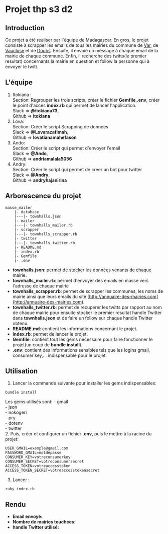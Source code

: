 # Projet thp s3 d2
## Introduction
Ce projet a été realiser par l'équipe de Madagascar. En gros, le projet consiste à scrapper les emails de tous les mairies du commune de [Var](http://www.annuaire-des-mairies.com/var.html), de [Vaucluse](http://www.annuaire-des-mairies.com/vaucluse.html) et de [Doubs](http://www.annuaire-des-mairies.com/doubs.html). Ensuite, il envoie un message à chaque email de la mairie de chaque commune. Enfin, il recherche des twitts(le premier resultat) concernants la mairie en question et follow la personne qui à envoyer le twitt.


## L'équipe
1.   Itokiana :                          
    Section: Regrouper les trois scripts, créer le fichier **Gemfile**,**.env**, créer le point d'acces **index.rb** qui permet de lancer l'application.            
    Slack => **@itokiana73**,           
    Github => **itokiana**
2.   Lova:           
    Section: Créer le script Scrapping de donnees           
    Slack => **@Lovarazafimah**,             
    Github => **lovatianamahefason**
3.   Ando:           
    Section: Créer le script qui permet d'envoyer l'email               
    Slack => **@Ando**,              
    Github => **andriamalala5056**
4.   Andry:              
    Section: Créer le script qui permet de creer un bot pour twitter             
    Slack => **@Andry**,                 
    Github => **andryhajanirina**

## Arborescence du projet
```shell
masse_mailer
    |- database
    |---|- townhalls.json
    |- mailer
    |---|- townhalls_mailer.rb
    |- scrapper
    |---|- townhalls_scrapper.rb
    |- twitter
    |---|- townhalls_twitter.rb
    |- README.md
    |- index.rb
    |- Gemfile
    |- .env
```
- **townhalls.json**: permet de stocker les données venants de chaque mairie.
- **townhalls_mailer.rb**: permet d'envoyer des emails en masse vers l'adresse de chaque mairie
- **townhalls_scrapper.rb**: permet de scrapper les communes, les noms de mairie ainsi que leurs emails du site [http://annuaire-des-mairies.com](http://annuaire-des-mairies.com).
- **townhalls_twitter.rb**: permet de recuperer les twitts par rapport au nom de chaque mairie pour ensuite stocker le premier resultat handle Twitter dans **townhalls.json** et de faire un follow sur chaque handle Twitter obtenu.
- **README.md**: contient les informations concernant le projet.
- **index.rb**: permet de lancer le projet.
- **Gemfile**: contient tout les gems necessaire pour faire fonctionner le projet(un coup de **bundle install**).
- **.env**: contient des informations sensibles tels que les logins gmail, consumer key,... indispensable pour le projet.

## Utilisation
1. Lancer la commande suivante pour installer les gems indispensables:
```shell
bundle install
```
Les gems utilisés sont:
    - gmail                     
    - json                      
    - nokogeri                  
    - pry               
    - dotenv                
    - twitter                       
2. Puis, créer et configurer un fichier **.env**, puis le mettre à la racine du projet:
```shell
USER_GMAIL=exemple@gmail.com
PASSWORD_GMAIL=motdepasse
CONSUMER_KEY=votreconsumerkey
CONSUMER_SECRET=votreconsumersecret
ACCESS_TOKEN=votreaccesstoken
ACCESS_TOKEN_SECRET=votreaccesstokensecret
```
3. Lancer :
```shell
ruby index.rb
```

## Rendu
- **Email envoyé:** 
- **Nombre de mairies touchées:**
- **handle Twitter utilisé:**
